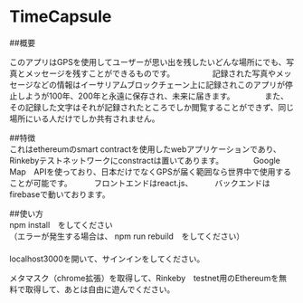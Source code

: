 # TimeCapsule

##概要

このアプリはGPSを使用してユーザーが思い出を残したいどんな場所にでも、写真とメッセージを残すことができるものです。　　　　　
記録された写真やメッセージなどの情報はイーサリアムブロックチェーン上に記録されこのアプリが停止しようが100年、200年と永遠に保存され、未来に届きます。　　　　
また、その記録した文字はそれが記録されたところでしか閲覧することができず、同じ場所にいる人だけでしか共有されません。　　　　

##特徴  
これはethereumのsmart contractを使用したwebアプリケーションであり、Rinkebyテストネットワークにconstractは置いてあります。　　　　
Google Map　APIを使っており、日本だけでなくGPSが届く範囲なら世界中で使用することが可能です。　　　
フロントエンドはreact.js、　　　
バックエンドはfirebaseで動いております。　　　


##使い方　　　    
npm install　をしてください    
（エラーが発生する場合は、 npm run rebuild　をしてください）   
　　　　　   
localhost3000を開いて、サインインをしてください。   
      
メタマスク（chrome拡張）を取得して、Rinkeby　testnet用のEthereumを無料で取得して、あとは自由に遊んでください。    

